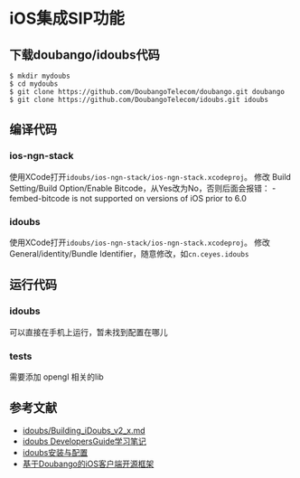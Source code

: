 # iOS集成SIP功能

## 下载doubango/idoubs代码

```
$ mkdir mydoubs
$ cd mydoubs
$ git clone https://github.com/DoubangoTelecom/doubango.git doubango
$ git clone https://github.com/DoubangoTelecom/idoubs.git idoubs
```

## 编译代码

### ios-ngn-stack

使用XCode打开`idoubs/ios-ngn-stack/ios-ngn-stack.xcodeproj`。
修改 Build Setting/Build Option/Enable Bitcode，从Yes改为No，否则后面会报错：
-fembed-bitcode is not supported on versions of iOS prior to 6.0

### idoubs

使用XCode打开`idoubs/ios-ngn-stack/ios-ngn-stack.xcodeproj`。
修改General/identity/Bundle Identifier，随意修改，如`cn.ceyes.idoubs`

## 运行代码

### idoubs

可以直接在手机上运行，暂未找到配置在哪儿

### tests

需要添加 opengl 相关的lib

## 参考文献

- [idoubs/Building_iDoubs_v2_x.md](https://github.com/DoubangoTelecom/idoubs/blob/master/Building_iDoubs_v2_x.md)
- [idoubs DevelopersGuide学习笔记](http://blog.csdn.net/yuanbohx/article/details/8754574)
- [idoubs安装与配置](http://wenku.baidu.com/view/0ede21711711cc7931b716d5.html)
- [基于Doubango的iOS客户端开源框架](http://leopard168.blog.163.com/blog/static/16847184420139215540627/)